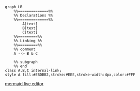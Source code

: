 ```mermaid
graph LR
	%%==============%%
	%% Declarations %%
	%%==============%%
		A[text]
		B[text]	
		C[text]
	%%=========%%
	%% Linking %%
	%%=========%%
	%% comment
	A --> B & C
	
	%% subgraph
	%% end
class A,B,C internal-link;
style A fill:#EBDBB2,stroke:#EEE,stroke-width:4px,color:#FFF
```

[mermaid live editor](https://mermaid-js.github.io/mermaid-live-editor/#/edit/eyJjb2RlIjoiZ3JhcGggVERcbiAgQVtDaHJpc3RtYXNdIC0tPnxHZXQgbW9uZXl8IEIoR28gc2hvcHBpbmcpXG4gIEIgLS0-IEN7TGV0IG1lIHRoaW5rfVxuICBDIC0tPnxPbmV8IERbTGFwdG9wXVxuICBDIC0tPnxUd298IEVbaVBob25lXVxuICBDIC0tPnxUaHJlZXwgRltmYTpmYS1jYXIgQ2FyXVxuXHRcdCIsIm1lcm1haWQiOnsidGhlbWUiOiJkZWZhdWx0In19)